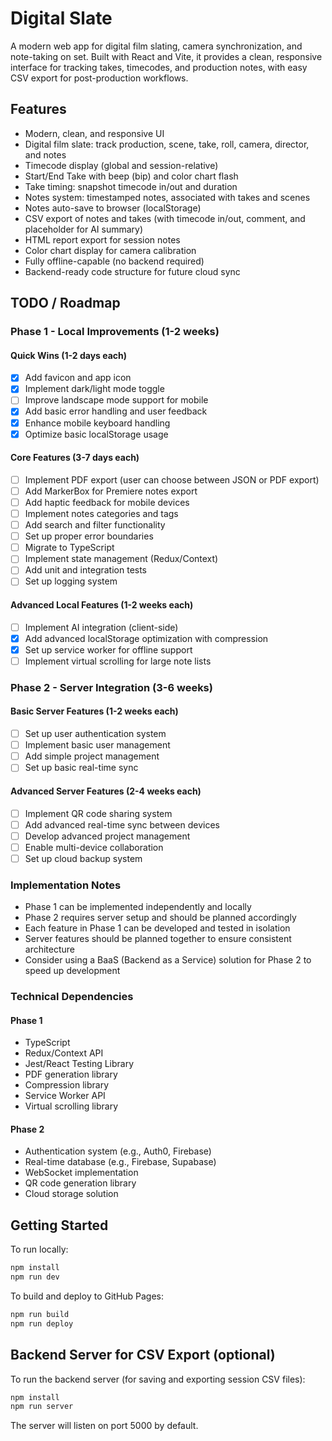 # Digital Slate

A modern web app for digital film slating, camera synchronization, and note-taking on set. Built with React and Vite, it provides a clean, responsive interface for tracking takes, timecodes, and production notes, with easy CSV export for post-production workflows.

## Features

- Modern, clean, and responsive UI
- Digital film slate: track production, scene, take, roll, camera, director, and notes
- Timecode display (global and session-relative)
- Start/End Take with beep (bip) and color chart flash
- Take timing: snapshot timecode in/out and duration
- Notes system: timestamped notes, associated with takes and scenes
- Notes auto-save to browser (localStorage)
- CSV export of notes and takes (with timecode in/out, comment, and placeholder for AI summary)
- HTML report export for session notes
- Color chart display for camera calibration
- Fully offline-capable (no backend required)
- Backend-ready code structure for future cloud sync

## TODO / Roadmap

### Phase 1 - Local Improvements (1-2 weeks)
#### Quick Wins (1-2 days each)
- [x] Add favicon and app icon
- [x] Implement dark/light mode toggle
- [ ] Improve landscape mode support for mobile
- [x] Add basic error handling and user feedback
- [x] Enhance mobile keyboard handling
- [x] Optimize basic localStorage usage

#### Core Features (3-7 days each)
- [ ] Implement PDF export (user can choose between JSON or PDF export)
- [ ] Add MarkerBox for Premiere notes export
- [ ] Add haptic feedback for mobile devices
- [ ] Implement notes categories and tags
- [ ] Add search and filter functionality
- [ ] Set up proper error boundaries
- [ ] Migrate to TypeScript
- [ ] Implement state management (Redux/Context)
- [ ] Add unit and integration tests
- [ ] Set up logging system

#### Advanced Local Features (1-2 weeks each)
- [ ] Implement AI integration (client-side)
- [x] Add advanced localStorage optimization with compression
- [x] Set up service worker for offline support
- [ ] Implement virtual scrolling for large note lists

### Phase 2 - Server Integration (3-6 weeks)
#### Basic Server Features (1-2 weeks each)
- [ ] Set up user authentication system
- [ ] Implement basic user management
- [ ] Add simple project management
- [ ] Set up basic real-time sync

#### Advanced Server Features (2-4 weeks each)
- [ ] Implement QR code sharing system
- [ ] Add advanced real-time sync between devices
- [ ] Develop advanced project management
- [ ] Enable multi-device collaboration
- [ ] Set up cloud backup system

### Implementation Notes
- Phase 1 can be implemented independently and locally
- Phase 2 requires server setup and should be planned accordingly
- Each feature in Phase 1 can be developed and tested in isolation
- Server features should be planned together to ensure consistent architecture
- Consider using a BaaS (Backend as a Service) solution for Phase 2 to speed up development

### Technical Dependencies
#### Phase 1
- TypeScript
- Redux/Context API
- Jest/React Testing Library
- PDF generation library
- Compression library
- Service Worker API
- Virtual scrolling library

#### Phase 2
- Authentication system (e.g., Auth0, Firebase)
- Real-time database (e.g., Firebase, Supabase)
- WebSocket implementation
- QR code generation library
- Cloud storage solution

## Getting Started

To run locally:

```sh
npm install
npm run dev
```

To build and deploy to GitHub Pages:

```sh
npm run build
npm run deploy
```

## Backend Server for CSV Export (optional)

To run the backend server (for saving and exporting session CSV files):

```sh
npm install
npm run server
```

The server will listen on port 5000 by default.
